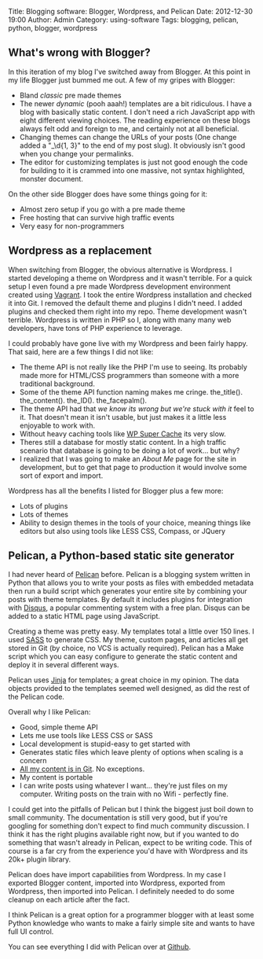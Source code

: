 Title: Blogging software:  Blogger, Wordpress, and Pelican
Date: 2012-12-30 19:00
Author: Admin
Category: using-software
Tags: blogging, pelican, python, blogger, wordpress

## What's wrong with Blogger?

In this iteration of my blog I've switched away from Blogger.  At this point in my life Blogger just bummed me out.  A few of my gripes with Blogger:

- Bland *classic* pre made themes
- The newer *dynamic* (pooh aaah!) templates are a bit ridiculous.  I have a blog with basically static content.  I don't need a rich JavaScript app with eight different viewing choices.  The reading experience on these blogs always felt odd and foreign to me, and certainly not at all beneficial.
- Changing themes can change the URLs of your posts (One change added a "_\d{1, 3}" to the end of my post slug).  It obviously isn't good when you change your permalinks.
- The editor for customizing templates is just not good enough the code for building to it is crammed into one massive, not syntax highlighted, monster document.

On the other side Blogger does have some things going for it:

- Almost zero setup if you go with a pre made theme
- Free hosting that can survive high traffic events
- Very easy for non-programmers

## Wordpress as a replacement

When switching from Blogger, the obvious alternative is Wordpress.  I started developing a theme on Wordpress and it wasn't terrible.  For a quick setup I even found a pre made Wordpress development environment created using [Vagrant](http://vagrantup.com/).  I took the entire Wordpress installation and checked it into Git.  I removed the default theme and plugins I didn't need.  I added plugins and checked them right into my repo.  Theme development wasn't terrible.  Wordpress is written in PHP so I, along with many many web developers, have tons of PHP experience to leverage.

I could probably have gone live with my Wordpress and been fairly happy.  That said, here are a few things I did not like:

- The theme API is not really like the PHP I'm use to seeing.  Its probably made more for HTML/CSS programmers than someone with a more traditional background.
- Some of the theme API function naming makes me cringe.  the_title().  the_content().  the_ID().  the_facepalm().
- The theme API had that *we know its wrong but we're stuck with it* feel to it.  That doesn't mean it isn't usable, but just makes it a little less enjoyable to work with.
- Without heavy caching tools like [WP Super Cache](http://wordpress.org/extend/plugins/wp-super-cache/) its very slow.
- Theres still a database for mostly static content.  In a high traffic scenario that database is going to be doing a lot of work... but why?
- I realized that I was going to make an *About Me* page for the site in development, but to get that page to production it would involve some sort of export and import.

Wordpress has all the benefits I listed for Blogger plus a few more:

- Lots of plugins
- Lots of themes
- Ability to design themes in the tools of your choice, meaning things like editors but also using tools like LESS CSS, Compass, or JQuery

## Pelican, a Python-based static site generator

I had never heard of [Pelican](http://getpelican.com) before.  Pelican is a blogging system written in Python that allows you to write your posts as files with embedded metadata then run a build script which generates your entire site by combining your posts with theme templates.  By default it includes plugins for integration with [Disqus](http://disqus.com/), a popular commenting system with a free plan.  Disqus can be added to a static HTML page using JavaScript.

Creating a theme was pretty easy.  My templates total a little over 150 lines.  I used [SASS](http://sass-lang.com/) to generate CSS.  My theme, custom pages, and articles all get stored in Git (by choice, no VCS is actually required).  Pelican has a Make script which you can easy configure to generate the static content and deploy it in several different ways.

Pelican uses [Jinja](http://jinja.pocoo.org/) for templates; a great choice in my opinion.  The data objects provided to the templates seemed well designed, as did the rest of the Pelican code.

Overall why I like Pelican:

- Good, simple theme API
- Lets me use tools like LESS CSS or SASS
- Local development is stupid-easy to get started with
- Generates static files which leave plenty of options when scaling is a concern
- [All my content is in Git](https://github.com/bywires/bywires-pelican).  No exceptions.
- My content is portable
- I can write posts using whatever I want... they're just files on my computer.  Writing posts on the train with no Wifi - perfectly fine.

I could get into the pitfalls of Pelican but I think the biggest just boil down to small community.  The documentation is still very good, but if you're googling for something don't expect to find much community discussion.  I think it has the right plugins available right now, but if you wanted to do something that wasn't already in Pelican, expect to be writing code.  This of course is a far cry from the experience you'd have with Wordpress and its 20k+ plugin library.

Pelican does have import capabilities from Wordpress.  In my case I exported Blogger content, imported into Wordpress, exported from Wordpress, then imported into Pelican.  I definitely needed to do some cleanup on each article after the fact.

I think Pelican is a great option for a programmer blogger with at least some Python knowledge who wants to make a fairly simple site and wants to have full UI control.

You can see everything I did with Pelican over at [Github](https://github.com/bywires/bywires-pelican).


